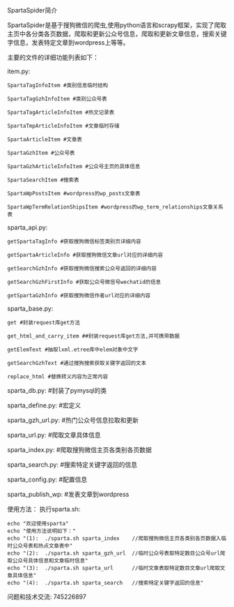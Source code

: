 
SpartaSpider简介

SpartaSpider是基于搜狗微信的爬虫,使用python语言和scrapy框架，实现了爬取主页中各分类各页数据，爬取和更新公众号信息，爬取和更新文章信息，搜索关键字信息，发表特定文章到wordpress上等等。

主要的文件的详细功能列表如下：

item.py:
	
	SpartaTagInfoItem #类别信息临时结构

	SpartaTagGzhInfoItem #类别公众号表

	SpartaTagArticleInfoItem #热文记录表

	SpartaTmpArticleInfoItem #文章临时存储

	SpartaArticleItem #文章表

	SpartaGzhItem #公众号表

	SpartaGzhArticleInfoItem #公众号主页的具体信息

	SpartaSearchItem #搜索表

	SpartaWpPostsItem #wordpress的wp_posts文章表

	SpartaWpTermRelationShipsItem #wordpress的wp_term_relationships文章关系表
 
sparta_api.py:
	
	getSpartaTagInfo #获取搜狗微信标签类别页详细内容
	
	getSpartaArticleInfo #获取搜狗微信文章url对应的详细内容

	getSearchGzhInfo #获取搜狗微信搜索公众号返回的详细内容
		
	getSearchGzhFirstInfo #获取公众号微信号wechatid的信息
		
	getSpartaGzhInfo #获取搜狗微信作者url对应的详细内容
	
sparta_base.py:

	get #封装request库get方法
	
	get_html_and_carry_item ##封装request库get方法,并可携带数据
	
	getElemText #抽取lxml.etree库中elem对象中文字
	
	getSearchGzhText #通过搜狗搜索获取关键字返回的文本
	
	replace_html #替换转义内容为正常内容
	
sparta_db.py: #封装了pymysql的类
	
sparta_define.py: #宏定义
	
sparta_gzh_url.py: #热门公众号信息拉取和更新

sparta_url.py: #爬取文章具体信息

sparta_index.py: #爬取搜狗微信主页各类别各页数据

sparta_search.py: #搜索特定关键字返回的信息

sparta_config.py: #配置信息

sparta_publish_wp: #发表文章到wordpress

使用方法：
	执行sparta.sh:
	
	echo "欢迎使用sparta"
	echo "使用方法说明如下："
	echo "(1):  ./sparta.sh sparta_index    //爬取搜狗微信主页各类别各页数据入临时公众号表和热点文章表中"
	echo "(2):  ./sparta.sh sparta_gzh_url  //临时公众号表取特定数目公众号url爬取公众号具体信息和文章临时信息"
	echo "(3):  ./sparta.sh sparta_url      //临时文章表取特定数目文章url爬取文章具体信息"
	echo "(4):  ./sparta.sh sparta_search   //搜索特定关键字返回的信息"

问题和技术交流: 745226897
